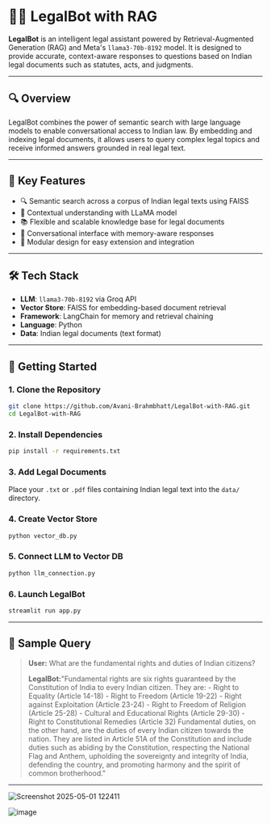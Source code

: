 # 🧑‍⚖️ LegalBot with RAG

**LegalBot** is an intelligent legal assistant powered by Retrieval-Augmented Generation (RAG) and Meta's `llama3-70b-8192` model. It is designed to provide accurate, context-aware responses to questions based on Indian legal documents such as statutes, acts, and judgments.

---

## 🔍 Overview

LegalBot combines the power of semantic search with large language models to enable conversational access to Indian law. By embedding and indexing legal documents, it allows users to query complex legal topics and receive informed answers grounded in real legal text.

---

## 🧠 Key Features

- 🔍 Semantic search across a corpus of Indian legal texts using FAISS
- 🦙 Contextual understanding with LLaMA model
- 📚 Flexible and scalable knowledge base for legal documents
- 💬 Conversational interface with memory-aware responses
- 🧱 Modular design for easy extension and integration

---

## 🛠️ Tech Stack

- **LLM**: `llama3-70b-8192` via Groq API
- **Vector Store**: FAISS for embedding-based document retrieval
- **Framework**: LangChain for memory and retrieval chaining
- **Language**: Python
- **Data**: Indian legal documents (text format)

---

## 🚀 Getting Started

### 1. Clone the Repository

```bash
git clone https://github.com/Avani-Brahmbhatt/LegalBot-with-RAG.git
cd LegalBot-with-RAG
```

### 2. Install Dependencies

```bash
pip install -r requirements.txt
```

### 3. Add Legal Documents

Place your `.txt` or `.pdf` files containing Indian legal text into the `data/` directory.

### 4. Create Vector Store

```bash
python vector_db.py
```

### 5. Connect LLM to Vector DB

```bash
python llm_connection.py
```
### 6. Launch LegalBot

```bash
streamlit run app.py
```
---

## 💬 Sample Query

> **User:** What are the fundamental rights and duties of Indian citizens?
> 
> **LegalBot:**"Fundamental rights are six rights guaranteed by the Constitution of India to every Indian citizen. They are:
           - Right to Equality (Article 14-18)
           - Right to Freedom (Article 19-22)
           - Right against Exploitation (Article 23-24)
           - Right to Freedom of Religion (Article 25-28)
           - Cultural and Educational Rights (Article 29-30)
           - Right to Constitutional Remedies (Article 32)
>  Fundamental duties, on the other hand, are the duties of every Indian citizen towards the nation. They are listed in Article 51A of the Constitution and include duties such as abiding by the Constitution, respecting the National Flag and Anthem, upholding the sovereignty and integrity of India, defending the country, and promoting harmony and the spirit of common brotherhood."

---
![Screenshot 2025-05-01 122411](https://github.com/user-attachments/assets/80a11211-3609-4083-bdc8-cb1205ffec03)

![image](https://github.com/user-attachments/assets/68772002-5448-477d-952c-31ebdef25ddd)
